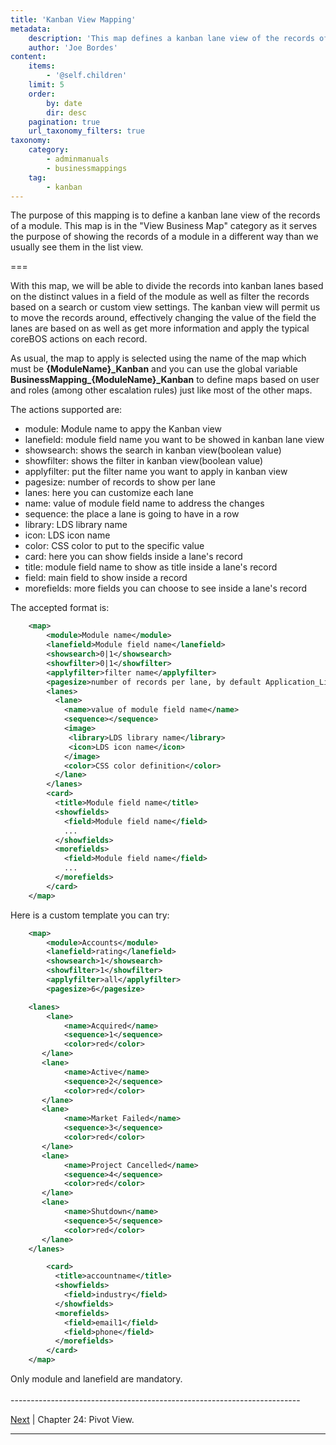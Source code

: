 ```yaml
---
title: 'Kanban View Mapping'
metadata:
    description: 'This map defines a kanban lane view of the records of a module.'
    author: 'Joe Bordes'
content:
    items:
        - '@self.children'
    limit: 5
    order:
        by: date
        dir: desc
    pagination: true
    url_taxonomy_filters: true
taxonomy:
    category:
        - adminmanuals
        - businessmappings
    tag:
        - kanban
---
```


The purpose of this mapping is to define a kanban lane view of the
records of a module. This map is in the "View Business Map" category as
it serves the purpose of showing the records of a module in a different
way than we usually see them in the list view.

===

With this map, we will be able to divide the records into kanban lanes
based on the distinct values in a field of the module as well as filter
the records based on a search or custom view settings. The kanban view
will permit us to move the records around, effectively changing the
value of the field the lanes are based on as well as get more
information and apply the typical coreBOS actions on each record.

As usual, the map to apply is selected using the name of the map which
must be **{ModuleName}\_Kanban** and you can use the global variable
**BusinessMapping\_{ModuleName}\_Kanban** to define maps based on user
and roles (among other escalation rules) just like most of the other
maps.

The actions supported are:

-   module: Module name to appy the Kanban view
-   lanefield: module field name you want to be showed in kanban lane
    view
-   showsearch: shows the search in kanban view(boolean value)
-   showfilter: shows the filter in kanban view(boolean value)
-   applyfilter: put the filter name you want to apply in kanban view
-   pagesize: number of records to show per lane
-   lanes: here you can customize each lane
-   name: value of module field name to address the changes
-   sequence: the place a lane is going to have in a row
-   library: LDS library name
-   icon: LDS icon name
-   color: CSS color to put to the specific value
-   card: here you can show fields inside a lane's record
-   title: module field name to show as title inside a lane's record
-   field: main field to show inside a record
-   morefields: more fields you can choose to see inside a lane's record

The accepted format is:
```xml
    <map>
        <module>Module name</module>
        <lanefield>Module field name</lanefield>
        <showsearch>0|1</showsearch>
        <showfilter>0|1</showfilter>
        <applyfilter>filter name</applyfilter>
        <pagesize>number of records per lane, by default Application_ListView_PageSize</pagesize>
        <lanes>
          <lane>
            <name>value of module field name</name>
            <sequence></sequence>
            <image>
             <library>LDS library name</library>
             <icon>LDS icon name</icon>
            </image>
            <color>CSS color definition</color>
          </lane>
        </lanes>
        <card>
          <title>Module field name</title>
          <showfields>
            <field>Module field name</field>
            ...
          </showfields>
          <morefields>
            <field>Module field name</field>
            ...
          </morefields>
        </card>
    </map>
```
Here is a custom template you can try:
```xml
    <map>
        <module>Accounts</module>
        <lanefield>rating</lanefield>
        <showsearch>1</showsearch>
        <showfilter>1</showfilter>
        <applyfilter>all</applyfilter>
        <pagesize>6</pagesize>

    <lanes>
        <lane>
            <name>Acquired</name>
            <sequence>1</sequence>
            <color>red</color>
       </lane>
       <lane>
            <name>Active</name>
            <sequence>2</sequence>
            <color>red</color>
       </lane>
       <lane>
            <name>Market Failed</name>
            <sequence>3</sequence>
            <color>red</color>
       </lane>
       <lane>
            <name>Project Cancelled</name>
            <sequence>4</sequence>
            <color>red</color>
       </lane>
       <lane>
            <name>Shutdown</name>
            <sequence>5</sequence>
            <color>red</color>
       </lane>
    </lanes>

        <card>
          <title>accountname</title>
          <showfields>
            <field>industry</field>
          </showfields>
          <morefields>
            <field>email1</field>
            <field>phone</field>
          </morefields>
        </card>
    </map>
```

<div class="notices blue">
Only module and lanefield are mandatory.
</div>

<br>
------------------------------------------------------------------------

[Next](../21.pivot) | Chapter 24: Pivot View.

------------------------------------------------------------------------